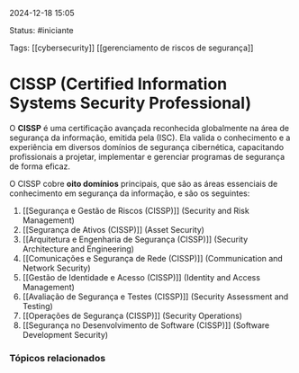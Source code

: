 
2024-12-18 15:05

Status: #iniciante

Tags: [[cybersecurity]] [[gerenciamento de riscos de segurança]]


# CISSP (Certified Information Systems Security Professional)

O **CISSP** é uma certificação avançada reconhecida globalmente na área de segurança da informação, emitida pela (ISC). Ela valida o conhecimento e a experiência em diversos domínios de segurança cibernética, capacitando profissionais a projetar, implementar e gerenciar programas de segurança de forma eficaz.

O CISSP cobre **oito domínios** principais, que são as áreas essenciais de conhecimento em segurança da informação, e são os seguintes:

1. [[Segurança e Gestão de Riscos (CISSP)]] (Security and Risk Management)
2. [[Segurança de Ativos (CISSP)]] (Asset Security)
3. [[Arquitetura e Engenharia de Segurança (CISSP)]] (Security Architecture and Engineering)
4. [[Comunicações e Segurança de Rede (CISSP)]] (Communication and Network Security)
5. [[Gestão de Identidade e Acesso (CISSP)]] (Identity and Access Management)
6. [[Avaliação de Segurança e Testes (CISSP)]] (Security Assessment and Testing)
7. [[Operações de Segurança (CISSP)]] (Security Operations)
8. [[Segurança no Desenvolvimento de Software (CISSP)]] (Software Development Security)

### Tópicos relacionados